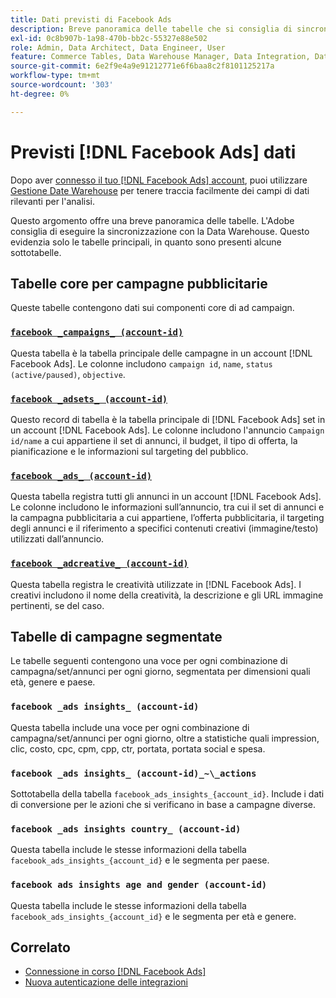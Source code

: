 ```yaml
---
title: Dati previsti di Facebook Ads
description: Breve panoramica delle tabelle che si consiglia di sincronizzare con la Data Warehouse
exl-id: 0c8b907b-1a98-470b-bb2c-55327e88e502
role: Admin, Data Architect, Data Engineer, User
feature: Commerce Tables, Data Warehouse Manager, Data Integration, Data Import/Export
source-git-commit: 6e2f9e4a9e91212771e6f6baa8c2f8101125217a
workflow-type: tm+mt
source-wordcount: '303'
ht-degree: 0%

---
```


# Previsti [!DNL Facebook Ads] dati

Dopo aver [connesso il tuo [!DNL Facebook Ads] account](../integrations/facebook-ads.md), puoi utilizzare [Gestione Date Warehouse](../../../data-analyst/data-warehouse-mgr/tour-dwm.md) per tenere traccia facilmente dei campi di dati rilevanti per l&#39;analisi.

Questo argomento offre una breve panoramica delle tabelle. L&#39;Adobe consiglia di eseguire la sincronizzazione con la Data Warehouse. Questo evidenzia solo le tabelle principali, in quanto sono presenti alcune sottotabelle.

## Tabelle core per campagne pubblicitarie

Queste tabelle contengono dati sui componenti core di ad campaign.

### [`facebook _campaigns_ (account-id)`](https://developers.facebook.com/docs/marketing-api/reference/ad-campaign-group)

Questa tabella è la tabella principale delle campagne in un account [!DNL Facebook Ads]. Le colonne includono `campaign id`, `name`, `status (active/paused)`, `objective`.

### [`facebook _adsets_ (account-id)`](https://developers.facebook.com/docs/marketing-api/reference/ad-campaign)

Questo record di tabella è la tabella principale di [!DNL Facebook Ads] set in un account [!DNL Facebook Ads]. Le colonne includono l&#39;annuncio `Campaign id/name` a cui appartiene il set di annunci, il budget, il tipo di offerta, la pianificazione e le informazioni sul targeting del pubblico.

### [`facebook _ads_ (account-id)`](https://developers.facebook.com/docs/marketing-api/reference/adgroup)

Questa tabella registra tutti gli annunci in un account [!DNL Facebook Ads]. Le colonne includono le informazioni sull’annuncio, tra cui il set di annunci e la campagna pubblicitaria a cui appartiene, l’offerta pubblicitaria, il targeting degli annunci e il riferimento a specifici contenuti creativi (immagine/testo) utilizzati dall’annuncio.

### [`facebook _adcreative_ (account-id)`](https://developers.facebook.com/docs/marketing-api/reference/ad-creative)

Questa tabella registra le creatività utilizzate in [!DNL Facebook Ads]. I creativi includono il nome della creatività, la descrizione e gli URL immagine pertinenti, se del caso.

## Tabelle di campagne segmentate

Le tabelle seguenti contengono una voce per ogni combinazione di campagna/set/annunci per ogni giorno, segmentata per dimensioni quali età, genere e paese.

### `facebook _ads insights_ (account-id)`

Questa tabella include una voce per ogni combinazione di campagna/set/annunci per ogni giorno, oltre a statistiche quali impression, clic, costo, cpc, cpm, cpp, ctr, portata, portata social e spesa.

### `facebook _ads insights_ (account-id)_~\_actions`

Sottotabella della tabella `facebook_ads_insights_{account_id}`. Include i dati di conversione per le azioni che si verificano in base a campagne diverse.

### `facebook _ads insights country_ (account-id)`

Questa tabella include le stesse informazioni della tabella `facebook_ads_insights_{account_id}` e le segmenta per paese.

### `facebook ads insights age and gender (account-id)`

Questa tabella include le stesse informazioni della tabella `facebook_ads_insights_{account_id}` e le segmenta per età e genere.

## Correlato

* [Connessione in corso  [!DNL Facebook Ads]](../integrations/facebook-ads.md)
* [Nuova autenticazione delle integrazioni](https://experienceleague.adobe.com/docs/commerce-knowledge-base/kb/how-to/mbi-reauthenticating-integrations.html)
